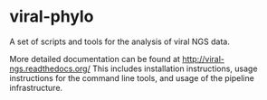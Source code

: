 <!--
[![Docker Repository on Quay](https://quay.io/repository/broadinstitute/viral-phylo/status "Docker Repository on Quay")](https://quay.io/repository/broadinstitute/viral-phylo)
[![Build Status](https://travis-ci.com/broadinstitute/viral-phylo.svg?branch=master)](https://travis-ci.com/broadinstitute/viral-phylo)
[![Coverage Status](https://coveralls.io/repos/broadinstitute/viral-phylo/badge.png)](https://coveralls.io/r/broadinstitute/viral-phylo)
[![Code Health](https://landscape.io/github/broadinstitute/viral-phylo/master/landscape.svg?style=flat)](https://landscape.io/github/broadinstitute/viral-phylo)
[![Documentation Status](https://readthedocs.org/projects/viral-phylo/badge/?version=latest)](http://viral-phylo.readthedocs.io/en/latest/?badge=latest)
-->

viral-phylo
=========

A set of scripts and tools for the analysis of viral NGS data.


More detailed documentation can be found at http://viral-ngs.readthedocs.org/
This includes installation instructions,
usage instructions for the command line tools,
and usage of the pipeline infrastructure.
